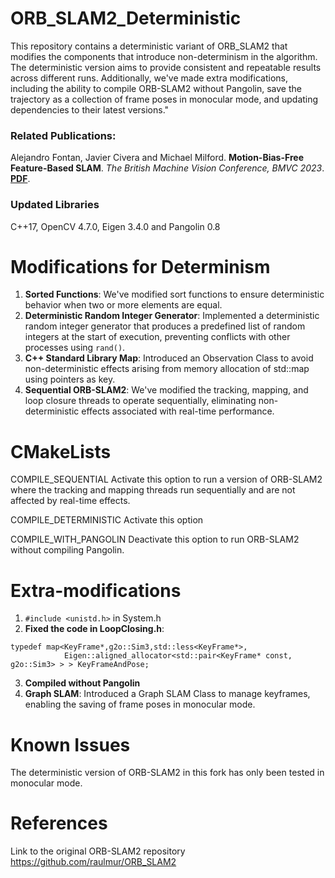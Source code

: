 # ORB_SLAM2_Deterministic
This repository contains a deterministic variant of ORB_SLAM2 that modifies the components that introduce non-determinism in the algorithm. The deterministic version aims to provide consistent and 
repeatable results across different runs. Additionally, we've made extra modifications, including the ability to compile ORB-SLAM2 without Pangolin, save the trajectory as a collection of frame poses in monocular mode, and updating dependencies to their latest versions."

### Related Publications:
Alejandro Fontan, Javier Civera and Michael Milford. **Motion-Bias-Free Feature-Based SLAM**. *The British Machine Vision Conference, BMVC 2023*. **[PDF](https://arxiv.org/pdf/2309.06792.pdf)**.

### Updated Libraries
C++17, OpenCV 4.7.0, Eigen 3.4.0 and Pangolin 0.8

# Modifications for Determinism
1) **Sorted Functions**: We've modified sort functions to ensure deterministic behavior when two or more elements are equal.
2) **Deterministic Random Integer Generator**: Implemented a deterministic random integer generator that produces a predefined list of random integers at the start of execution, preventing conflicts with other processes using `rand()`.
3) **C++ Standard Library Map**: Introduced an Observation Class to avoid non-deterministic effects arising from memory allocation of std::map using pointers as key.
4) **Sequential ORB-SLAM2**: We've modified the tracking, mapping, and loop closure threads to operate sequentially, eliminating non-deterministic effects associated with real-time performance.
   
# CMakeLists
COMPILE_SEQUENTIAL
  Activate this option to run a version of ORB-SLAM2 where the tracking and mapping threads run sequentially and are not affected by real-time effects.
  
COMPILE_DETERMINISTIC
  Activate this option 
  
COMPILE_WITH_PANGOLIN
  Deactivate this option to run ORB-SLAM2 without compiling Pangolin.

# Extra-modifications
1) `#include <unistd.h>` in System.h
2) **Fixed the code in LoopClosing.h**:
```
typedef map<KeyFrame*,g2o::Sim3,std::less<KeyFrame*>,
            Eigen::aligned_allocator<std::pair<KeyFrame* const, g2o::Sim3> > > KeyFrameAndPose;
```
3) **Compiled without Pangolin**
4) **Graph SLAM**: Introduced a Graph SLAM Class to manage keyframes, enabling the saving of frame poses in monocular mode.
   
# Known Issues
The deterministic version of ORB-SLAM2 in this fork has only been tested in monocular mode.

# References
Link to the original ORB-SLAM2 repository
<a href="https://github.com/raulmur/ORB_SLAM2" target="_blank">https://github.com/raulmur/ORB_SLAM2 
  
